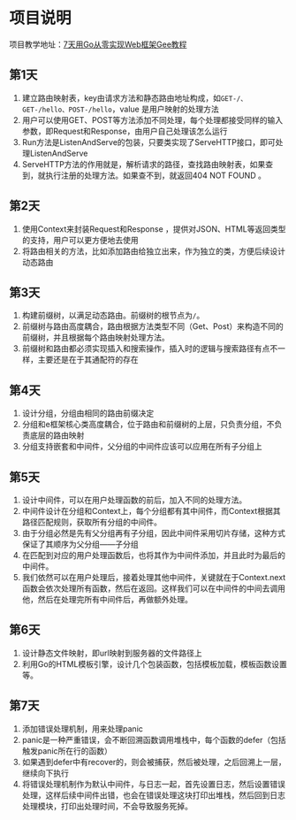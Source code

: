 # 项目说明

项目教学地址：[7天用Go从零实现Web框架Gee教程](https://geektutu.com/post/gee.html)

## 第1天

1. 建立路由映射表，key由请求方法和静态路由地址构成，如`GET-/、GET-/hello、POST-/hello`，value 是用户映射的处理方法
2. 用户可以使用GET、POST等方法添加不同处理，每个处理都接受同样的输入参数，即Request和Response，由用户自己处理该怎么运行
3. Run方法是ListenAndServe的包装，只要类实现了ServeHTTP接口，即可处理ListenAndServe
4. ServeHTTP方法的作用就是，解析请求的路径，查找路由映射表，如果查到，就执行注册的处理方法。如果查不到，就返回404 NOT FOUND 。

## 第2天
1. 使用Context来封装Request和Response ，提供对JSON、HTML等返回类型的支持，用户可以更方便地去使用
2. 将路由相关的方法，比如添加路由给独立出来，作为独立的类，方便后续设计动态路由

## 第3天
1. 构建前缀树，以满足动态路由。前缀树的根节点为`/`。
2. 前缀树与路由高度耦合，路由根据方法类型不同（Get、Post）来构造不同的前缀树，并且根据每个路由映射处理方法。
3. 前缀树和路由都必须实现插入和搜索操作，插入时的逻辑与搜索路径有点不一样，主要还是在于其通配符的存在

## 第4天
1. 设计分组，分组由相同的路由前缀决定
2. 分组和e框架核心类高度耦合，位于路由和前缀树的上层，只负责分组，不负责底层的路由映射
3. 分组支持嵌套和中间件，父分组的中间件应该可以应用在所有子分组上


## 第5天
1. 设计中间件，可以在用户处理函数的前后，加入不同的处理方法。
2. 中间件设计在分组和Context上，每个分组都有其中间件，而Context根据其路径匹配规则，获取所有分组的中间件。
3. 由于分组必然是先有父分组再有子分组，因此中间件采用切片存储，这种方式保证了其顺序为父分组——子分组
4. 在匹配到对应的用户处理函数后，也将其作为中间件添加，并且此时为最后的中间件。
5. 我们依然可以在用户处理后，接着处理其他中间件，关键就在于Context.next函数会依次处理所有函数，然后在返回。这样我们可以在中间件的中间去调用他，然后在处理完所有中间件后，再做额外处理。

## 第6天
1. 设计静态文件映射，即url映射到服务器的文件路径上
2. 利用Go的HTML模板引擎，设计几个包装函数，包括模板加载，模板函数设置等。

## 第7天
1. 添加错误处理机制，用来处理panic
2. panic是一种严重错误，会不断回溯函数调用堆栈中，每个函数的defer（包括触发panic所在行的函数）
3. 如果遇到defer中有recover的，则会被捕获，然后被处理，之后回溯上一层，继续向下执行
4. 将错误处理机制作为默认中间件，与日志一起，首先设置日志，然后设置错误处理，这样后续中间件出错，也会在错误处理这块打印出堆栈，然后回到日志处理模块，打印出处理时间，不会导致服务死掉。